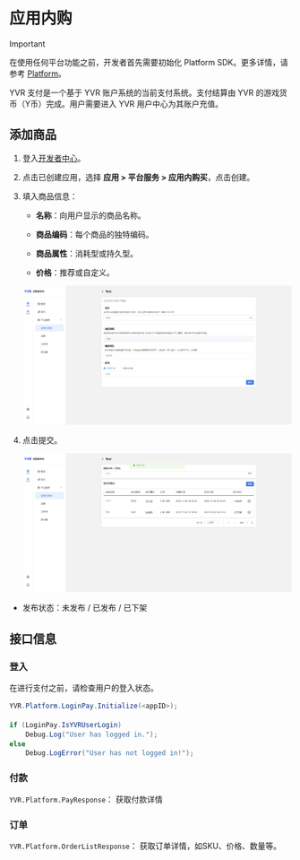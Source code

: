 # 应用内购

> [!Important]
> 在使用任何平台功能之前，开发者首先需要初始化 Platform SDK。更多详情，请参考 [Platform](../Platform.md)。

YVR 支付是一个基于 YVR 账户系统的当前支付系统。支付结算由 YVR 的游戏货币（Y币）完成。用户需要进入 YVR 用户中心为其账户充值。


## 添加商品

1. 登入[开发者中心](https://developer.pfdm.cn/yvrdev/all_apps)。

2. 点击已创建应用，选择 **应用 > 平台服务 > 应用内购买**，点击创建。

3. 填入商品信息：

    - **名称**：向用户显示的商品名称。

    - **商品编码**：每个商品的独特编码。 

    - **商品属性**：消耗型或持久型。

    - **价格**：推荐或自定义。

    ![Payment1](./Payment/Payment1.png)

4. 点击提交。

    ![Payment2](./Payment/Payment2.png)

- 发布状态：未发布 / 已发布 / 已下架



## 接口信息

### 登入

在进行支付之前，请检查用户的登入状态。

```csharp
YVR.Platform.LoginPay.Initialize(<appID>);

if (LoginPay.IsYVRUserLogin)
    Debug.Log("User has logged in.");
else
    Debug.LogError("User has not logged in!");

```

### 付款

`YVR.Platform.PayResponse`： 获取付款详情

### 订单

`YVR.Platform.OrderListResponse`： 获取订单详情，如SKU、价格、数量等。